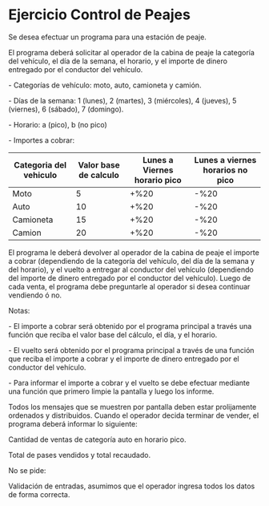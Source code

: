 <h1>Ejercicio Control de Peajes</h1>
<p>Se desea efectuar un programa para una estación de peaje.</p>
<p>El programa deberá solicitar al operador de la cabina de peaje la categoría del vehículo, el día de la 
semana, el horario, y el importe de dinero entregado por el conductor del vehículo.</p>
<p>- Categorías de vehículo: moto, auto, camioneta y camión.</p>
<p>- Días de la semana: 1 (lunes), 2 (martes), 3 (miércoles), 4 (jueves), 5 (viernes), 6 (sábado), 7 
(domingo).</p>
<p>- Horario: a (pico), b (no pico)</p>
<p>- Importes a cobrar:
</p>

| Categoria del vehiculo | Valor base de calculo | Lunes a Viernes horario pico | Lunes a viernes horarios no pico|
| ---                    | ---                   | ---                          | ---                             |
| Moto                   |  5                    |   +%20                       |    -%20                         |
| Auto                   | 10                    |   +%20                       |    -%20                         |
| Camioneta              | 15                    |   +%20                       |    -%20                         |      
| Camion                 | 20                    |   +%20                       |    -%20                         |

<p></p>

<p>El programa le deberá devolver al operador de la cabina de peaje el importe a cobrar (dependiendo 
de la categoría del vehículo, del día de la semana y del horario), y el vuelto a entregar al conductor 
del vehículo (dependiendo del importe de dinero entregado por el conductor del vehículo). 
Luego de cada venta, el programa debe preguntarle al operador si desea continuar vendiendo ó no.</p>
<p>Notas:</p>
<p>- El importe a cobrar será obtenido por el programa principal a través una función que reciba 
el valor base del cálculo, el día, y el horario.</p>
<p>- El vuelto será obtenido por el programa principal a través de una función que reciba el 
importe a cobrar y el importe de dinero entregado por el conductor del vehículo.</p>
<p>- Para informar el importe a cobrar y el vuelto se debe efectuar mediante una función que 
primero limpie la pantalla y luego los informe.</p>
Todos los mensajes que se muestren por pantalla deben estar prolijamente ordenados y distribuidos.
Cuando el operador decida terminar de vender, el programa deberá informar lo siguiente: 
<p>Cantidad de ventas de categoría auto en horario pico.</p>
<p>Total de pases vendidos y total recaudado.</p>
<p>No se pide:</p>
<p>Validación de entradas, asumimos que el operador ingresa todos los datos de forma correcta.</p>
